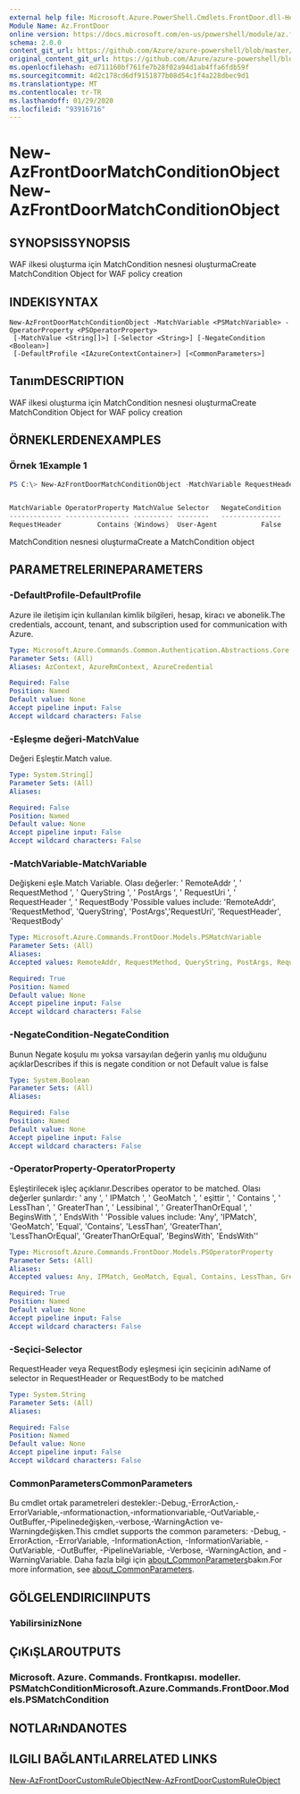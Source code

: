 ```yaml
---
external help file: Microsoft.Azure.PowerShell.Cmdlets.FrontDoor.dll-Help.xml
Module Name: Az.FrontDoor
online version: https://docs.microsoft.com/en-us/powershell/module/az.frontdoor/new-azfrontdoormatchconditionobject
schema: 2.0.0
content_git_url: https://github.com/Azure/azure-powershell/blob/master/src/FrontDoor/FrontDoor/help/New-AzFrontDoorMatchConditionObject.md
original_content_git_url: https://github.com/Azure/azure-powershell/blob/master/src/FrontDoor/FrontDoor/help/New-AzFrontDoorMatchConditionObject.md
ms.openlocfilehash: ed711160bf761fe7b28f02a94d1ab4ffa6fdb59f
ms.sourcegitcommit: 4d2c178cd6df9151877b08d54c1f4a228dbec9d1
ms.translationtype: MT
ms.contentlocale: tr-TR
ms.lasthandoff: 01/29/2020
ms.locfileid: "93916716"
---
```

# <span data-ttu-id="9b120-101">New-AzFrontDoorMatchConditionObject</span><span class="sxs-lookup"><span data-stu-id="9b120-101">New-AzFrontDoorMatchConditionObject</span></span>

## <span data-ttu-id="9b120-102">SYNOPSIS</span><span class="sxs-lookup"><span data-stu-id="9b120-102">SYNOPSIS</span></span>
<span data-ttu-id="9b120-103">WAF ilkesi oluşturma için MatchCondition nesnesi oluşturma</span><span class="sxs-lookup"><span data-stu-id="9b120-103">Create MatchCondition Object for WAF policy creation</span></span>

## <span data-ttu-id="9b120-104">INDEKI</span><span class="sxs-lookup"><span data-stu-id="9b120-104">SYNTAX</span></span>

```
New-AzFrontDoorMatchConditionObject -MatchVariable <PSMatchVariable> -OperatorProperty <PSOperatorProperty>
 [-MatchValue <String[]>] [-Selector <String>] [-NegateCondition <Boolean>]
 [-DefaultProfile <IAzureContextContainer>] [<CommonParameters>]
```

## <span data-ttu-id="9b120-105">Tanım</span><span class="sxs-lookup"><span data-stu-id="9b120-105">DESCRIPTION</span></span>
<span data-ttu-id="9b120-106">WAF ilkesi oluşturma için MatchCondition nesnesi oluşturma</span><span class="sxs-lookup"><span data-stu-id="9b120-106">Create MatchCondition Object for WAF policy creation</span></span>

## <span data-ttu-id="9b120-107">ÖRNEKLERDEN</span><span class="sxs-lookup"><span data-stu-id="9b120-107">EXAMPLES</span></span>

### <span data-ttu-id="9b120-108">Örnek 1</span><span class="sxs-lookup"><span data-stu-id="9b120-108">Example 1</span></span>
```powershell
PS C:\> New-AzFrontDoorMatchConditionObject -MatchVariable RequestHeader -OperatorProperty Contains -Selector "User-Agent" -MatchValue "Windows"


MatchVariable OperatorProperty MatchValue Selector   NegateCondition
------------- ---------------- ---------- --------   ---------------
RequestHeader         Contains {Windows}  User-Agent           False
```

<span data-ttu-id="9b120-109">MatchCondition nesnesi oluşturma</span><span class="sxs-lookup"><span data-stu-id="9b120-109">Create a MatchCondition object</span></span>

## <span data-ttu-id="9b120-110">PARAMETRELERINE</span><span class="sxs-lookup"><span data-stu-id="9b120-110">PARAMETERS</span></span>

### <span data-ttu-id="9b120-111">-DefaultProfile</span><span class="sxs-lookup"><span data-stu-id="9b120-111">-DefaultProfile</span></span>
<span data-ttu-id="9b120-112">Azure ile iletişim için kullanılan kimlik bilgileri, hesap, kiracı ve abonelik.</span><span class="sxs-lookup"><span data-stu-id="9b120-112">The credentials, account, tenant, and subscription used for communication with Azure.</span></span>

```yaml
Type: Microsoft.Azure.Commands.Common.Authentication.Abstractions.Core.IAzureContextContainer
Parameter Sets: (All)
Aliases: AzContext, AzureRmContext, AzureCredential

Required: False
Position: Named
Default value: None
Accept pipeline input: False
Accept wildcard characters: False
```

### <span data-ttu-id="9b120-113">-Eşleşme değeri</span><span class="sxs-lookup"><span data-stu-id="9b120-113">-MatchValue</span></span>
<span data-ttu-id="9b120-114">Değeri Eşleştir.</span><span class="sxs-lookup"><span data-stu-id="9b120-114">Match value.</span></span>

```yaml
Type: System.String[]
Parameter Sets: (All)
Aliases:

Required: False
Position: Named
Default value: None
Accept pipeline input: False
Accept wildcard characters: False
```

### <span data-ttu-id="9b120-115">-MatchVariable</span><span class="sxs-lookup"><span data-stu-id="9b120-115">-MatchVariable</span></span>
<span data-ttu-id="9b120-116">Değişkeni eşle.</span><span class="sxs-lookup"><span data-stu-id="9b120-116">Match Variable.</span></span>
<span data-ttu-id="9b120-117">Olası değerler: ' RemoteAddr ', ' RequestMethod ', ' QueryString ', ' PostArgs ', ' RequestUri ', ' RequestHeader ', ' RequestBody '</span><span class="sxs-lookup"><span data-stu-id="9b120-117">Possible values include: 'RemoteAddr', 'RequestMethod', 'QueryString', 'PostArgs','RequestUri', 'RequestHeader', 'RequestBody'</span></span>

```yaml
Type: Microsoft.Azure.Commands.FrontDoor.Models.PSMatchVariable
Parameter Sets: (All)
Aliases:
Accepted values: RemoteAddr, RequestMethod, QueryString, PostArgs, RequestUri, RequestHeader, RequestBody

Required: True
Position: Named
Default value: None
Accept pipeline input: False
Accept wildcard characters: False
```

### <span data-ttu-id="9b120-118">-NegateCondition</span><span class="sxs-lookup"><span data-stu-id="9b120-118">-NegateCondition</span></span>
<span data-ttu-id="9b120-119">Bunun Negate koşulu mı yoksa varsayılan değerin yanlış mu olduğunu açıklar</span><span class="sxs-lookup"><span data-stu-id="9b120-119">Describes if this is negate condition or not Default value is false</span></span>

```yaml
Type: System.Boolean
Parameter Sets: (All)
Aliases:

Required: False
Position: Named
Default value: None
Accept pipeline input: False
Accept wildcard characters: False
```

### <span data-ttu-id="9b120-120">-OperatorProperty</span><span class="sxs-lookup"><span data-stu-id="9b120-120">-OperatorProperty</span></span>
<span data-ttu-id="9b120-121">Eşleştirilecek işleç açıklanır.</span><span class="sxs-lookup"><span data-stu-id="9b120-121">Describes operator to be matched.</span></span>
<span data-ttu-id="9b120-122">Olası değerler şunlardır: ' any ', ' IPMatch ', ' GeoMatch ', ' eşittir ', ' Contains ', ' LessThan ', ' GreaterThan ', ' Lessibinal ', ' GreaterThanOrEqual ', ' BeginsWith ', ' EndsWith ' '</span><span class="sxs-lookup"><span data-stu-id="9b120-122">Possible values include: 'Any', 'IPMatch', 'GeoMatch', 'Equal', 'Contains', 'LessThan', 'GreaterThan', 'LessThanOrEqual', 'GreaterThanOrEqual', 'BeginsWith', 'EndsWith''</span></span>

```yaml
Type: Microsoft.Azure.Commands.FrontDoor.Models.PSOperatorProperty
Parameter Sets: (All)
Aliases:
Accepted values: Any, IPMatch, GeoMatch, Equal, Contains, LessThan, GreaterThan, LessThanOrEqual, GreaterThanOrEqual, BeginsWith, EndsWith

Required: True
Position: Named
Default value: None
Accept pipeline input: False
Accept wildcard characters: False
```

### <span data-ttu-id="9b120-123">-Seçici</span><span class="sxs-lookup"><span data-stu-id="9b120-123">-Selector</span></span>
<span data-ttu-id="9b120-124">RequestHeader veya RequestBody eşleşmesi için seçicinin adı</span><span class="sxs-lookup"><span data-stu-id="9b120-124">Name of selector in RequestHeader or RequestBody to be matched</span></span>

```yaml
Type: System.String
Parameter Sets: (All)
Aliases:

Required: False
Position: Named
Default value: None
Accept pipeline input: False
Accept wildcard characters: False
```

### <span data-ttu-id="9b120-125">CommonParameters</span><span class="sxs-lookup"><span data-stu-id="9b120-125">CommonParameters</span></span>
<span data-ttu-id="9b120-126">Bu cmdlet ortak parametreleri destekler:-Debug,-ErrorAction,-ErrorVariable,-ınformationaction,-ınformationvariable,-OutVariable,-OutBuffer,-Pipelinedeğişken,-verbose,-WarningAction ve-Warningdeğişken.</span><span class="sxs-lookup"><span data-stu-id="9b120-126">This cmdlet supports the common parameters: -Debug, -ErrorAction, -ErrorVariable, -InformationAction, -InformationVariable, -OutVariable, -OutBuffer, -PipelineVariable, -Verbose, -WarningAction, and -WarningVariable.</span></span> <span data-ttu-id="9b120-127">Daha fazla bilgi için [about_CommonParameters](https://go.microsoft.com/fwlink/?LinkID=113216)bakın.</span><span class="sxs-lookup"><span data-stu-id="9b120-127">For more information, see [about_CommonParameters](https://go.microsoft.com/fwlink/?LinkID=113216).</span></span>

## <span data-ttu-id="9b120-128">GÖLGELENDIRICI</span><span class="sxs-lookup"><span data-stu-id="9b120-128">INPUTS</span></span>

### <span data-ttu-id="9b120-129">Yabilirsiniz</span><span class="sxs-lookup"><span data-stu-id="9b120-129">None</span></span>

## <span data-ttu-id="9b120-130">ÇıKıŞLAR</span><span class="sxs-lookup"><span data-stu-id="9b120-130">OUTPUTS</span></span>

### <span data-ttu-id="9b120-131">Microsoft. Azure. Commands. Frontkapısı. modeller. PSMatchCondition</span><span class="sxs-lookup"><span data-stu-id="9b120-131">Microsoft.Azure.Commands.FrontDoor.Models.PSMatchCondition</span></span>

## <span data-ttu-id="9b120-132">NOTLARıNDA</span><span class="sxs-lookup"><span data-stu-id="9b120-132">NOTES</span></span>

## <span data-ttu-id="9b120-133">ILGILI BAĞLANTıLAR</span><span class="sxs-lookup"><span data-stu-id="9b120-133">RELATED LINKS</span></span>

[<span data-ttu-id="9b120-134">New-AzFrontDoorCustomRuleObject</span><span class="sxs-lookup"><span data-stu-id="9b120-134">New-AzFrontDoorCustomRuleObject</span></span>](./New-AzFrontDoorCustomRuleObject.md)
